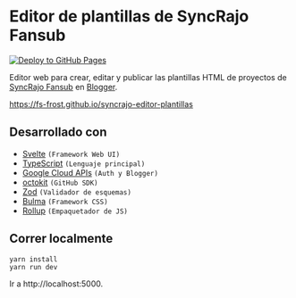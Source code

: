 # Editor de plantillas de SyncRajo Fansub

[![Deploy to GitHub Pages](https://github.com/FS-Frost/syncrajo-editor-plantillas/actions/workflows/main.yml/badge.svg)](https://github.com/FS-Frost/syncrajo-editor-plantillas/actions/workflows/main.yml)

Editor web para crear, editar y publicar las plantillas HTML de proyectos de [SyncRajo Fansub](http://www.syncrajo.net/) en [Blogger](https://www.blogger.com/).

https://fs-frost.github.io/syncrajo-editor-plantillas

## Desarrollado con

-   [Svelte](https://svelte.dev/) `(Framework Web UI)`
-   [TypeScript](https://www.typescriptlang.org/) `(Lenguaje principal)`
-   [Google Cloud APIs](https://cloud.google.com/apis) `(Auth y Blogger)`
-   [octokit](https://github.com/octokit/octokit.js) `(GitHub SDK)`
-   [Zod](https://github.com/colinhacks/zod) `(Validador de esquemas)`
-   [Bulma](https://bulma.io/) `(Framework CSS)`
-   [Rollup](https://rollupjs.org/) `(Empaquetador de JS)`

## Correr localmente

```shell
yarn install
yarn run dev
```

Ir a http://localhost:5000.
